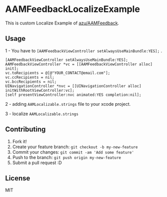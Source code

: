 # AAMFeedbackLocalizeExample

This is custom Localize Example of [azu/AAMFeedback](https://github.com/azu/AAMFeedback "azu/AAMFeedback").

## Usage

1 - You have to ``[AAMFeedbackViewController setAlwaysUseMainBundle:YES];`` .

``` objc
[AAMFeedbackViewController setAlwaysUseMainBundle:YES];
AAMFeedbackViewController *vc = [[AAMFeedbackViewController alloc] init];
vc.toRecipients = @[@"YOUR_CONTACT@email.com"];
vc.ccRecipients = nil;
vc.bccRecipients = nil;
UINavigationController *nvc = [[UINavigationController alloc] initWithRootViewController:vc];
[self presentViewController:nvc animated:YES completion:nil];
```

2 - adding ``AAMLocalizable.strings`` file to your xcode project.

3 - localize ``AAMLocalizable.strings``

## Contributing

1. Fork it!
2. Create your feature branch: `git checkout -b my-new-feature`
3. Commit your changes: `git commit -am 'Add some feature'`
4. Push to the branch: `git push origin my-new-feature`
5. Submit a pull request :D

## License

MIT